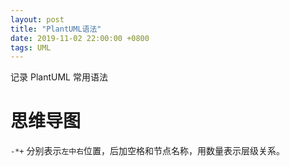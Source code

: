 ```yaml
---
layout: post
title: "PlantUML语法"
date: 2019-11-02 22:00:00 +0800
tags: UML
---
```


记录 PlantUML 常用语法

# 思维导图

`-*+`
分别表示`左中右`位置，后加空格和节点名称，用数量表示层级关系。
